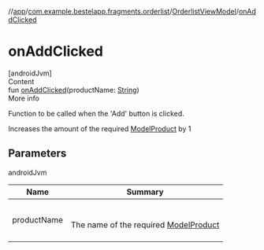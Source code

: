 //[app](../../index.md)/[com.example.bestelapp.fragments.orderlist](../index.md)/[OrderlistViewModel](index.md)/[onAddClicked](on-add-clicked.md)



# onAddClicked  
[androidJvm]  
Content  
fun [onAddClicked](on-add-clicked.md)(productName: [String](https://kotlinlang.org/api/latest/jvm/stdlib/kotlin/-string/index.html))  
More info  


Function to be called when the 'Add' button is clicked.



Increases the amount of the required [ModelProduct](../../com.example.bestelapp.data.product/-model-product/index.md) by 1



## Parameters  
  
androidJvm  
  
|  Name|  Summary| 
|---|---|
| <a name="com.example.bestelapp.fragments.orderlist/OrderlistViewModel/onAddClicked/#kotlin.String/PointingToDeclaration/"></a>productName| <a name="com.example.bestelapp.fragments.orderlist/OrderlistViewModel/onAddClicked/#kotlin.String/PointingToDeclaration/"></a><br><br>The name of the required [ModelProduct](../../com.example.bestelapp.data.product/-model-product/index.md)<br><br>
  
  




